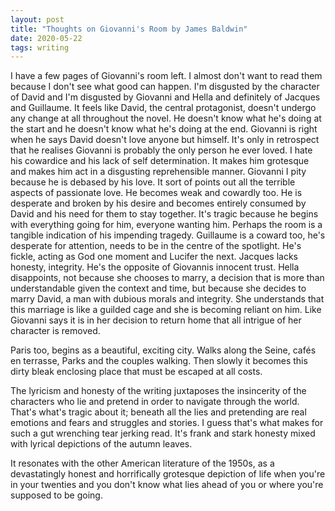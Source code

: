 ```yaml
---
layout: post
title: "Thoughts on Giovanni's Room by James Baldwin"
date: 2020-05-22
tags: writing
---
```

I have a few pages of Giovanni's room left. I almost don't want to read them because 
I don't see what good can happen. I'm disgusted by the character of David and I'm 
disgusted by Giovanni and Hella and definitely of Jacques and Guillaume.
It feels like David, the central protagonist,
doesn't undergo any change at all throughout the novel. 
He doesn't know what he's doing at the start and he doesn't know what he's 
doing at the end. Giovanni is right when he says David doesn't love anyone but himself. 
It's only in retrospect that he realises Giovanni is probably the only person he ever 
loved. I hate his cowardice and his lack of self determination. It makes him grotesque
and makes him act in a disgusting reprehensible manner. Giovanni I pity because he 
is debased by his love. It sort of points out all the terrible aspects of passionate 
love. He becomes weak and cowardly too. He is desperate and broken by his desire and 
becomes entirely consumed by David and his need for them to stay together. It's tragic 
because he begins with everything going for him, everyone wanting him. Perhaps the room 
is a tangible indication of his impending tragedy.
Guillaume is a coward too, he's desperate for attention, needs to be in the centre 
of the spotlight. He's fickle, acting as God one moment and Lucifer the next. Jacques 
lacks honesty, integrity. He's the opposite of Giovannis innocent trust.
Hella disappoints, not because she chooses to marry, a decision that is more than 
understandable given the context and time, but because she decides to marry David,
a man with dubious morals and integrity. She understands that this marriage
is like a guilded cage and she is becoming reliant on him. Like Giovanni
says it is in her decision to return home that all intrigue of her character is removed.

Paris too, begins as a beautiful, exciting city. Walks along the Seine, cafés en 
terrasse, Parks and the couples walking. Then slowly it becomes this dirty bleak 
enclosing place that must be escaped at all costs.

The lyricism and honesty of the writing juxtaposes the insincerity 
of the characters who lie and pretend in order to navigate through the world. 
That's what's tragic about it;  beneath all the lies and pretending are 
real emotions and fears and struggles and stories. I guess that's what makes for such 
a gut wrenching tear jerking read. It's frank and stark honesty mixed with lyrical 
depictions of the autumn leaves.

It resonates with the other American literature of the 1950s, as
a devastatingly honest and horrifically grotesque depiction of life when you're 
in your twenties and you don't know what lies ahead of you or where you're supposed 
to be going.
